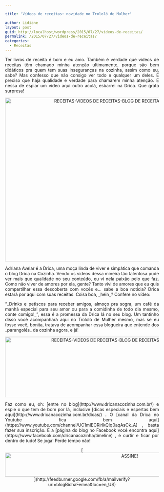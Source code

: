 ```yaml
---

title: 'Vídeos de receitas: novidade no Trololó de Mulher'

author: Lidiane
layout: post
guid: http://localhost/wordpress/2015/07/27/videos-de-receitas/
permalink: /2015/07/27/videos-de-receitas/
categories:
  - Receitas
---
```

<p align="justify">
  Ter livros de receita é bom e eu amo. Também é verdade que vídeos de receitas têm chamado minha atenção ultimamente, porque são bem didáticos pra quem tem suas inseguranças na cozinha, assim como eu, sabe? Mas confesso que não consigo ver todo e qualquer um deles. É preciso que haja qualidade e verdade para chamarem minha atenção. E nessa de espiar um vídeo aqui outro acolá, esbarrei na Drica. Que grata surpresa!
</p>

<p align="center">
  <a href="http://www.trololodemulher.com.br/blog/wp-content/uploads/2015/07/RECEITAS-VIDEOS-DE-RECEITAS-BLOG-DE-RECEITAS-DRICA-NA-COZINHA.jpg"><img class="alignnone size-full wp-image-11145" src="http://www.trololodemulher.com.br/blog/wp-content/uploads/2015/07/RECEITAS-VIDEOS-DE-RECEITAS-BLOG-DE-RECEITAS-DRICA-NA-COZINHA.jpg" alt="RECEITAS-VIDEOS DE RECEITAS-BLOG DE RECEITAS-DRICA NA COZINHA" width="800" height="534" /></a>
</p>

<p align="justify">
  Adriana Avelar é a Drica, uma moça linda de viver e simpática que comanda o blog Drica na Cozinha. Vendo os vídeos dessa mineira tão talentosa pude ver mais que qualidade no seu conteúdo, eu vi nela paixão pelo que faz. Como não viver de amores por ela, gente? Tanto vivi de amores que eu quis compartilhar essa descoberta com vocês e… sabe a boa notícia? Drica estará por aqui com suas receitas. Coisa boa, _hein_? Confere no vídeo:
</p>

<p align="center">
</p>

<p align="justify">
  “_Drinks e petiscos para receber amigos, almoço pra sogra, um café da manhã especial para seu amor ou para a comidinha de todo dia mesmo, conte comigo!_”, essa é a promessa da Drica lá no seu blog. Um tantinho disso você acompanhará aqui no Trololó de Mulher mesmo, mas se eu fosse você, bonita, tratava de acompanhar essa blogueira que entende dos _parangolés_ da cozinha agora, e já!
</p>

<p align="center">
  <a href="http://www.trololodemulher.com.br/blog/wp-content/uploads/2015/07/RECEITAS-VIDEOS-DE-RECEITAS-BLOG-DE-RECEITAS-DRICA-NA-COZINHA2.jpg"><img class="alignnone size-full wp-image-11146" src="http://www.trololodemulher.com.br/blog/wp-content/uploads/2015/07/RECEITAS-VIDEOS-DE-RECEITAS-BLOG-DE-RECEITAS-DRICA-NA-COZINHA2.jpg" alt="RECEITAS-VIDEOS DE RECEITAS-BLOG DE RECEITAS-DRICA NA COZINHA[2]" width="800" height="197" /></a>
</p>

<p align="justify">
  Faz como eu, oh: [entre no blog](http://www.dricanacozinha.com.br/)  e espie o que tem de bom por lá, inclusive [dicas especiais e espertas bem aqui](http://www.dricanacozinha.com.br/dicas/) . O [canal da Drica no Youtube fica bem aqui](https://www.youtube.com/channel/UC1mIECRirlkQIq0aqAsOk_A) , basta fazer sua inscrição. E a [página do blog no Facebook você encontra aqui](https://www.facebook.com/dricanacozinha/timeline) , é curtir e ficar por dentro de tudo! Se joga! Perde tempo não!
</p>

<p align="center">
  [<img class="alignnone size-full wp-image-10439" src="http://www.trololodemulher.com.br/blog/wp-content/uploads/2014/09/ASSINE.png" alt="ASSINE!" width="800" height="78" />](http://feedburner.google.com/fb/a/mailverify?uri=blogBichaFemea&loc=en_US) 
</p>

<p align="justify">